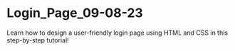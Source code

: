# Login_Page_09-08-23
Learn how to design a user-friendly login page using HTML and CSS in this step-by-step tutorial!
